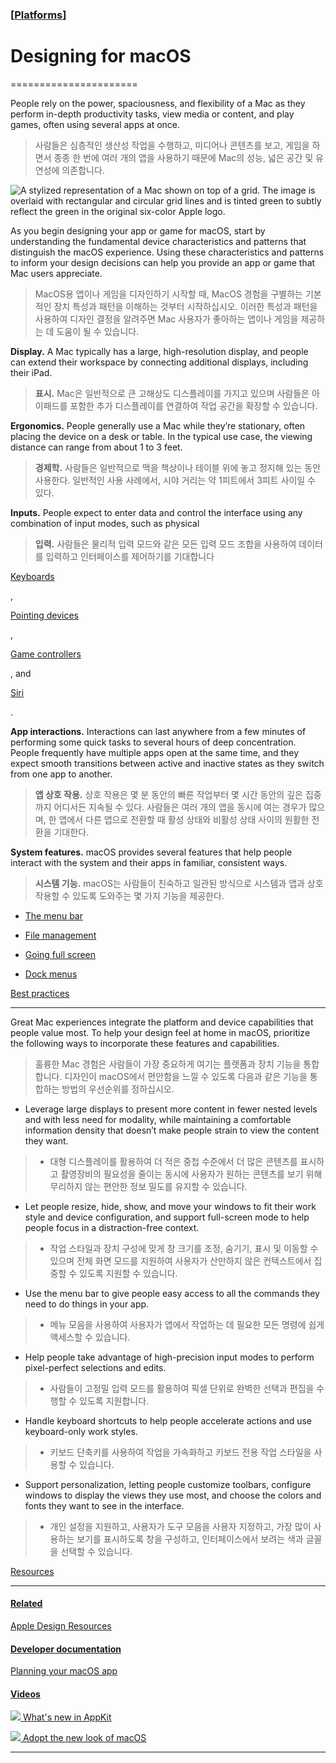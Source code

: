 ### [[Platforms](./translated-human-interface-guidelines-markdown/platforms.md)]  
  
# **Designing for macOS**  

======================



People rely on the power, spaciousness, and flexibility of a Mac as they perform in-depth productivity tasks, view media or content, and play games, often using several apps at once.  

> 사람들은 심층적인 생산성 작업을 수행하고, 미디어나 콘텐츠를 보고, 게임을 하면서 종종 한 번에 여러 개의 앱을 사용하기 때문에 Mac의 성능, 넓은 공간 및 유연성에 의존합니다.
>

![A stylized representation of a Mac shown on top of a grid. The image is overlaid with rectangular and circular grid lines and is tinted green to subtly reflect the green in the original six-color Apple logo.](https://docs-assets.developer.apple.com/published/c553fef2b37b038dea23f7ef210433b9/platforms-macOS-intro@2x.png)



As you begin designing your app or game for macOS, start by understanding the fundamental device characteristics and patterns that distinguish the macOS experience. Using these characteristics and patterns to inform your design decisions can help you provide an app or game that Mac users appreciate.  

> MacOS용 앱이나 게임을 디자인하기 시작할 때, MacOS 경험을 구별하는 기본적인 장치 특성과 패턴을 이해하는 것부터 시작하십시오. 이러한 특성과 패턴을 사용하여 디자인 결정을 알려주면 Mac 사용자가 좋아하는 앱이나 게임을 제공하는 데 도움이 될 수 있습니다.
>





**Display.** A Mac typically has a large, high-resolution display, and people can extend their workspace by connecting additional displays, including their iPad.  

> **표시.** Mac은 일반적으로 큰 고해상도 디스플레이를 가지고 있으며 사람들은 아이패드를 포함한 추가 디스플레이를 연결하여 작업 공간을 확장할 수 있습니다.
>





**Ergonomics.** People generally use a Mac while they’re stationary, often placing the device on a desk or table. In the typical use case, the viewing distance can range from about 1 to 3 feet.  

> **경제학.** 사람들은 일반적으로 맥을 책상이나 테이블 위에 놓고 정지해 있는 동안 사용한다. 일반적인 사용 사례에서, 시야 거리는 약 1피트에서 3피트 사이일 수 있다.
>





**Inputs.** People expect to enter data and control the interface using any combination of input modes, such as physical   

> **입력.** 사람들은 물리적 입력 모드와 같은 모든 입력 모드 조합을 사용하여 데이터를 입력하고 인터페이스를 제어하기를 기대합니다
>

[Keyboards](/design/human-interface-guidelines/keyboards)

,   

[Pointing devices](/design/human-interface-guidelines/pointing-devices)

,   

[Game controllers](/design/human-interface-guidelines/game-controllers)

, and   

[Siri](/design/human-interface-guidelines/siri)

.  





**App interactions.** Interactions can last anywhere from a few minutes of performing some quick tasks to several hours of deep concentration. People frequently have multiple apps open at the same time, and they expect smooth transitions between active and inactive states as they switch from one app to another.  

> **앱 상호 작용.** 상호 작용은 몇 분 동안의 빠른 작업부터 몇 시간 동안의 깊은 집중까지 어디서든 지속될 수 있다. 사람들은 여러 개의 앱을 동시에 여는 경우가 많으며, 한 앱에서 다른 앱으로 전환할 때 활성 상태와 비활성 상태 사이의 원활한 전환을 기대한다.
>





**System features.** macOS provides several features that help people interact with the system and their apps in familiar, consistent ways.  

> **시스템 기능.** macOS는 사람들이 친숙하고 일관된 방식으로 시스템과 앱과 상호 작용할 수 있도록 도와주는 몇 가지 기능을 제공한다.
>





* [The menu bar](/design/human-interface-guidelines/the-menu-bar)

* [File management](/design/human-interface-guidelines/file-management)

* [Going full screen](/design/human-interface-guidelines/going-full-screen)

* [Dock menus](/design/human-interface-guidelines/dock-menus)



[Best practices](/design/human-interface-guidelines/designing-for-macos#Best-practices)

---------------------------------------------------------------------------------------



Great Mac experiences integrate the platform and device capabilities that people value most. To help your design feel at home in macOS, prioritize the following ways to incorporate these features and capabilities.  

> 훌륭한 Mac 경험은 사람들이 가장 중요하게 여기는 플랫폼과 장치 기능을 통합합니다. 디자인이 macOS에서 편안함을 느낄 수 있도록 다음과 같은 기능을 통합하는 방법의 우선순위를 정하십시오.
>





* Leverage large displays to present more content in fewer nested levels and with less need for modality, while maintaining a comfortable information density that doesn’t make people strain to view the content they want.

> * 대형 디스플레이를 활용하여 더 적은 중첩 수준에서 더 많은 콘텐츠를 표시하고 촬영장비의 필요성을 줄이는 동시에 사용자가 원하는 콘텐츠를 보기 위해 무리하지 않는 편안한 정보 밀도를 유지할 수 있습니다.
>

* Let people resize, hide, show, and move your windows to fit their work style and device configuration, and support full-screen mode to help people focus in a distraction-free context.

> * 작업 스타일과 장치 구성에 맞게 창 크기를 조정, 숨기기, 표시 및 이동할 수 있으며 전체 화면 모드를 지원하여 사용자가 산만하지 않은 컨텍스트에서 집중할 수 있도록 지원할 수 있습니다.
>

* Use the menu bar to give people easy access to all the commands they need to do things in your app.

> * 메뉴 모음을 사용하여 사용자가 앱에서 작업하는 데 필요한 모든 명령에 쉽게 액세스할 수 있습니다.
>

* Help people take advantage of high-precision input modes to perform pixel-perfect selections and edits.

> * 사람들이 고정밀 입력 모드를 활용하여 픽셀 단위로 완벽한 선택과 편집을 수행할 수 있도록 지원합니다.
>

* Handle keyboard shortcuts to help people accelerate actions and use keyboard-only work styles.

> * 키보드 단축키를 사용하여 작업을 가속화하고 키보드 전용 작업 스타일을 사용할 수 있습니다.
>

* Support personalization, letting people customize toolbars, configure windows to display the views they use most, and choose the colors and fonts they want to see in the interface.

> * 개인 설정을 지원하고, 사용자가 도구 모음을 사용자 지정하고, 가장 많이 사용하는 보기를 표시하도록 창을 구성하고, 인터페이스에서 보려는 색과 글꼴을 선택할 수 있습니다.
>



[Resources](/design/human-interface-guidelines/designing-for-macos#Resources)

-----------------------------------------------------------------------------



#### [Related](/design/human-interface-guidelines/designing-for-macos#Related)



[Apple Design Resources](https://developer.apple.com/design/resources/#macos-apps)





#### [Developer documentation](/design/human-interface-guidelines/designing-for-macos#Developer-documentation)



[Planning your macOS app](https://developer.apple.com/macos/planning/)





#### [Videos](/design/human-interface-guidelines/designing-for-macos#Videos)



[![](https://devimages-cdn.apple.com/wwdc-services/images/119/3C2CAD33-3DF6-4CF9-9EE5-2E17D21DFD11/4944_wide_250x141_1x.jpg) What's new in AppKit](https://developer.apple.com/videos/play/wwdc2021/10054)

[![](https://devimages-cdn.apple.com/wwdc-services/images/49/1C541F0B-9AEC-4636-A1D4-C051DEF8117E/3364_wide_250x141_1x.jpg) Adopt the new look of macOS](https://developer.apple.com/videos/play/wwdc2020/10104)

------------------------------------------------------------------------------
